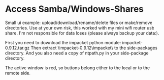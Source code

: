 Access Samba/Windows-Shares
=========================

Small ui example: upload/download/rename/delete files or make/remove directories. Use at your own risk, this worked with my mini wifi router usb share. I'm not responsible for data loses (please always backup your data:).

First you need to download the impacket python module: impacket-0.9.12.tar.gz
Then extract \impacket-0.9.12\impacket\ to the side-packages directory.
And you also need a copy of ntpath.py in your side-package directory.

The active window is red, so buttons belong either to the local or to the remote side.
